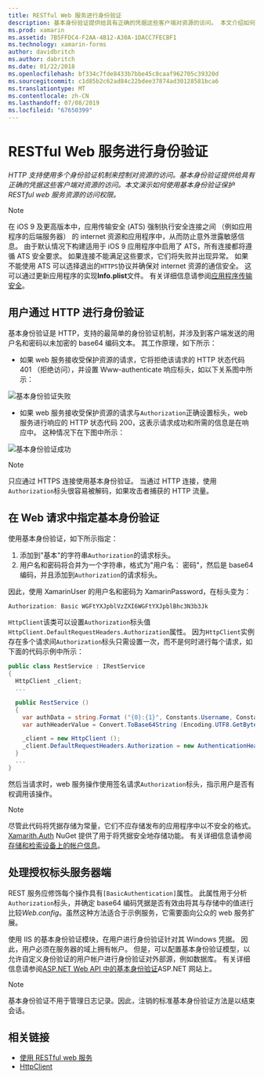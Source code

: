 ```yaml
---
title: RESTful Web 服务进行身份验证
description: 基本身份验证提供给具有正确的凭据这些客户端对资源的访问。 本文介绍如何使用基本身份验证保护 RESTful web 服务资源的访问权限。
ms.prod: xamarin
ms.assetid: 7B5FFDC4-F2AA-4B12-A30A-1DACC7FECBF1
ms.technology: xamarin-forms
author: davidbritch
ms.author: dabritch
ms.date: 01/22/2018
ms.openlocfilehash: bf334c7fde8433b7bbe45c8caaf962705c39320d
ms.sourcegitcommit: c1d85b2c62ad84c22bdee37874ad30128581bca6
ms.translationtype: MT
ms.contentlocale: zh-CN
ms.lasthandoff: 07/08/2019
ms.locfileid: "67650399"
---
```

# <a name="authenticate-a-restful-web-service"></a>RESTful Web 服务进行身份验证

_HTTP 支持使用多个身份验证机制来控制对资源的访问。基本身份验证提供给具有正确的凭据这些客户端对资源的访问。本文演示如何使用基本身份验证保护 RESTful web 服务资源的访问权限。_

> [!NOTE]
> 在 iOS 9 及更高版本中，应用传输安全 (ATS) 强制执行安全连接之间 （例如应用程序的后端服务器） 的 internet 资源和应用程序中，从而防止意外泄露敏感信息。 由于默认情况下构建适用于 iOS 9 应用程序中启用了 ATS，所有连接都将遵循 ATS 安全要求。 如果连接不能满足这些要求，它们将失败并出现异常。
> 如果不能使用 ATS 可以选择退出的`HTTPS`协议并确保对 internet 资源的通信安全。 这可以通过更新应用程序的实现**Info.plist**文件。 有关详细信息请参阅[应用程序传输安全](~/ios/app-fundamentals/ats.md)。

## <a name="authenticating-users-over-http"></a>用户通过 HTTP 进行身份验证

基本身份验证是 HTTP，支持的最简单的身份验证机制，并涉及到客户端发送的用户名和密码以未加密的 base64 编码文本。 其工作原理，如下所示：

- 如果 web 服务接收受保护资源的请求，它将拒绝该请求的 HTTP 状态代码 401 （拒绝访问），并设置 Www-authenticate 响应标头，如以下关系图中所示：

![](rest-images/basic-authentication-fail.png "基本身份验证失败")

- 如果 web 服务接收受保护资源的请求与`Authorization`正确设置标头，web 服务进行响应的 HTTP 状态代码 200，这表示请求成功和所需的信息是在响应中。 这种情况下在下图中所示：

![](rest-images/basic-authentication-success.png "基本身份验证成功")

> [!NOTE]
> 只应通过 HTTPS 连接使用基本身份验证。 当通过 HTTP 连接，使用<code>Authorization</code>标头很容易被解码，如果攻击者捕获的 HTTP 流量。

## <a name="specifying-basic-authentication-in-a-web-request"></a>在 Web 请求中指定基本身份验证

使用基本身份验证，如下所示指定：

1. 添加到"基本"的字符串`Authorization`的请求标头。
1. 用户名和密码将合并为一个字符串，格式为"用户名： 密码"，然后是 base64 编码，并且添加到`Authorization`的请求标头。

因此，使用 XamarinUser 的用户名和密码为 XamarinPassword，在标头变为：

```csharp
Authorization: Basic WGFtYXJpblVzZXI6WGFtYXJpblBhc3N3b3Jk
```

`HttpClient`该类可以设置`Authorization`标头值`HttpClient.DefaultRequestHeaders.Authorization`属性。 因为`HttpClient`实例存在多个请求间`Authorization`标头只需设置一次，而不是何时进行每个请求，如下面的代码示例中所示：

```csharp
public class RestService : IRestService
{
  HttpClient _client;
  ...

  public RestService ()
  {
    var authData = string.Format ("{0}:{1}", Constants.Username, Constants.Password);
    var authHeaderValue = Convert.ToBase64String (Encoding.UTF8.GetBytes (authData));

    _client = new HttpClient ();
    _client.DefaultRequestHeaders.Authorization = new AuthenticationHeaderValue ("Basic", authHeaderValue);
  }
  ...
}
```

然后当请求时，web 服务操作使用签名请求`Authorization`标头，指示用户是否有权调用该操作。

> [!NOTE]
> 尽管此代码将凭据存储为常量，它们不应存储发布的应用程序中以不安全的格式。 [Xamarith.Auth](https://www.nuget.org/packages/Xamarin.Auth/) NuGet 提供了用于将凭据安全地存储功能。 有关详细信息请参阅[存储和检索设备上的帐户信息](~/xamarin-forms/data-cloud/authentication/oauth.md)。

## <a name="processing-the-authorization-header-server-side"></a>处理授权标头服务器端

REST 服务应修饰每个操作具有`[BasicAuthentication]`属性。 此属性用于分析`Authorization`标头，并确定 base64 编码凭据是否有效由将其与存储中的值进行比较*Web.config*。虽然这种方法适合于示例服务，它需要面向公众的 web 服务扩展。

使用 IIS 的基本身份验证模块，在用户进行身份验证针对其 Windows 凭据。 因此，用户必须在服务器的域上拥有帐户。 但是，可以配置基本身份验证模型，以允许自定义身份验证的用户帐户进行身份验证对外部源，例如数据库。 有关详细信息请参阅[ASP.NET Web API 中的基本身份验证](http://www.asp.net/web-api/overview/security/basic-authentication)ASP.NET 网站上。

> [!NOTE]
> 基本身份验证不用于管理日志记录。因此，注销的标准基本身份验证方法是以结束会话。

## <a name="related-links"></a>相关链接

- [使用 RESTful web 服务](~/xamarin-forms/data-cloud/web-services/rest.md)
- [HttpClient](https://msdn.microsoft.com/library/system.net.http.httpclient(v=vs.110).aspx)
